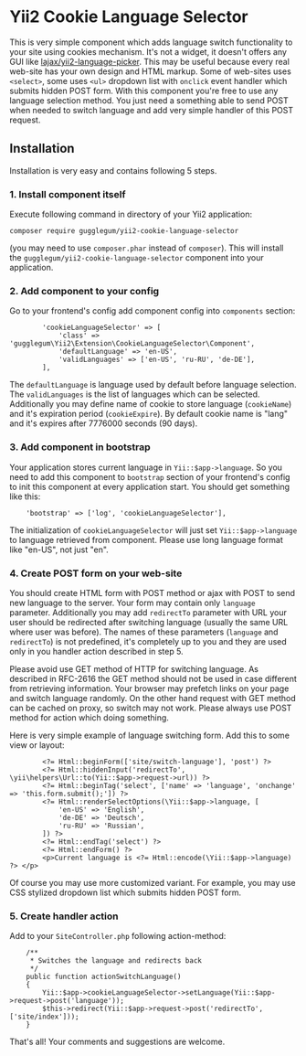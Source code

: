# Yii2 Cookie Language Selector

This is very simple component which adds language switch functionality to your site using cookies mechanism. It's not a widget, it doesn't offers any GUI like [lajax/yii2-language-picker](https://github.com/lajax/yii2-language-picker). This may be useful because every real web-site has your own design and HTML markup. Some of web-sites uses `<select>`, some uses `<ul>` dropdown list with `onclick` event handler which submits hidden POST form. With this component you're free to use any language selection method. You just need a something able to send POST when needed to switch language and add very simple handler of this POST request.

## Installation

Installation is very easy and contains following 5 steps.

### 1. Install component itself

Execute following command in directory of your Yii2 application:
```
composer require gugglegum/yii2-cookie-language-selector
```
(you may need to use `composer.phar` instead of `composer`). This will install the `gugglegum/yii2-cookie-language-selector` component into your application.

### 2. Add component to your config

Go to your frontend's config add component config into `components` section:

```
        'cookieLanguageSelector' => [
            'class' => 'gugglegum\Yii2\Extension\CookieLanguageSelector\Component',
            'defaultLanguage' => 'en-US',
            'validLanguages' => ['en-US', 'ru-RU', 'de-DE'],
        ],
```

The `defaultLanguage` is language used by default before language selection. The `validLanguages` is the list of languages which can be selected. Additionally you may define name of cookie to store language (`cookieName`) and it's expiration period (`cookieExpire`). By default cookie name is "lang" and it's expires after 7776000 seconds (90 days).

### 3. Add component in bootstrap

Your application stores current language in `Yii::$app->language`. So you need to add this component to `bootstrap` section of your frontend's config to init this component at every application start. You should get something like this:

```
    'bootstrap' => ['log', 'cookieLanguageSelector'],
```

The initialization of `cookieLanguageSelector` will just set `Yii::$app->language` to language retrieved from component. Please use long language format like "en-US", not just "en".

### 4. Create POST form on your web-site

You should create HTML form with POST method or ajax with POST to send new language to the server. Your form may contain only `language` parameter. Additionally you may add `redirectTo` parameter with URL your user should be redirected after switching language (usually the same URL where user was before). The names of these parameters (`language` and `redirectTo`) is not predefined, it's completely up to you and they are used only in you handler action described in step 5.

Please avoid use GET method of HTTP for switching language. As described in RFC-2616 the GET method should not be used in case different from retrieving information. Your browser may prefetch links on your page and switch language randomly. On the other hand request with GET method can be cached on proxy, so switch may not work. Please always use POST method for action which doing something.

Here is very simple example of language switching form. Add this to some view or layout:

```
        <?= Html::beginForm(['site/switch-language'], 'post') ?>
        <?= Html::hiddenInput('redirectTo', \yii\helpers\Url::to(Yii::$app->request->url)) ?>
        <?= Html::beginTag('select', ['name' => 'language', 'onchange' => 'this.form.submit();']) ?>
        <?= Html::renderSelectOptions(\Yii::$app->language, [
            'en-US' => 'English',
            'de-DE' => 'Deutsch',
            'ru-RU' => 'Russian',
        ]) ?>
        <?= Html::endTag('select') ?>
        <?= Html::endForm() ?>
        <p>Current language is <?= Html::encode(\Yii::$app->language) ?> </p>
```

Of course you may use more customized variant. For example, you may use CSS stylized dropdown list which submits hidden POST form.

### 5. Create handler action

Add to your `SiteController.php` following action-method:

```
    /**
     * Switches the language and redirects back
     */
    public function actionSwitchLanguage()
    {
        Yii::$app->cookieLanguageSelector->setLanguage(Yii::$app->request->post('language'));
        $this->redirect(Yii::$app->request->post('redirectTo', ['site/index']));
    }
```

That's all! Your comments and suggestions are welcome.
